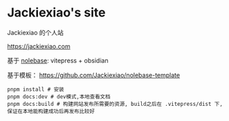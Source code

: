 # Jackiexiao's site
Jackiexiao 的个人站

https://jackiexiao.com

基于 [nolebase](https://github.com/nolebase/nolebase/): vitepress + obsidian

基于模板： https://github.com/Jackiexiao/nolebase-template

```
pnpm install # 安装
pnpm docs:dev # dev模式,本地查看文档
pnpm docs:build # 构建网站发布所需要的资源, build之后在 .vitepress/dist 下, 保证在本地能构建成功后再发布比较好
```